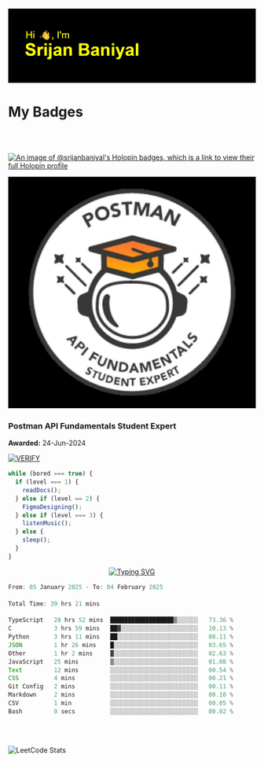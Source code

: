 ![Header](./header.png)

# My Badges

<Br />
<Br />

[![An image of @srijanbaniyal's Holopin badges, which is a link to view their full Holopin profile](https://holopin.me/srijanbaniyal)](https://holopin.io/@srijanbaniyal)

[![Postman API Fundamentals Student Expert](/Postman.jpeg)](https://api.badgr.io/public/assertions/r9BLLy0oTfKJBbkGuDI1zA)

### Postman API Fundamentals Student Expert

**Awarded:** 24-Jun-2024

[![VERIFY](https://img.shields.io/badge/VERIFY-blue)](https://badgecheck.io?url=https%3A%2F%2Fapi.badgr.io%2Fpublic%2Fassertions%2Fr9BLLy0oTfKJBbkGuDI1zA)

```javascript
while (bored === true) {
  if (level === 1) {
    readDocs();
  } else if (level == 2) {
    FigmaDesigning();
  } else if (level === 3) {
    listenMusic();
  } else {
    sleep();
  }
}
```

<p align="center">
  <a href="https://git.io/typing-svg"><img src="https://readme-typing-svg.demolab.com?font=Tilt+Prism&size=30&pause=1000&color=0FF75B&center=true&vCenter=true&width=800&height=80&lines=Time+spent+on+various+Programming+languages" alt="Typing SVG" /></a>
</p>

<!--START_SECTION:waka-->

```TypeScript
From: 05 January 2025 - To: 04 February 2025

Total Time: 39 hrs 21 mins

TypeScript   28 hrs 52 mins  ██████████████████▒░░░░░░   73.36 %
C            3 hrs 59 mins   ██▓░░░░░░░░░░░░░░░░░░░░░░   10.13 %
Python       3 hrs 11 mins   ██░░░░░░░░░░░░░░░░░░░░░░░   08.11 %
JSON         1 hr 26 mins    █░░░░░░░░░░░░░░░░░░░░░░░░   03.65 %
Other        1 hr 2 mins     ▓░░░░░░░░░░░░░░░░░░░░░░░░   02.63 %
JavaScript   25 mins         ▒░░░░░░░░░░░░░░░░░░░░░░░░   01.08 %
Text         12 mins         ░░░░░░░░░░░░░░░░░░░░░░░░░   00.54 %
CSS          4 mins          ░░░░░░░░░░░░░░░░░░░░░░░░░   00.21 %
Git Config   2 mins          ░░░░░░░░░░░░░░░░░░░░░░░░░   00.11 %
Markdown     2 mins          ░░░░░░░░░░░░░░░░░░░░░░░░░   00.10 %
CSV          1 min           ░░░░░░░░░░░░░░░░░░░░░░░░░   00.05 %
Bash         0 secs          ░░░░░░░░░░░░░░░░░░░░░░░░░   00.02 %
```

<!--END_SECTION:waka-->

<Br />
<Br />

![LeetCode Stats](https://leetcard.jacoblin.cool/Srijan-Baniyal?theme=dark&font=Rasa&ext=contest)

